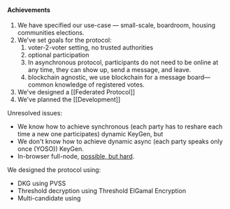 #### Achievements
1. We have specified our use-case — small-scale, boardroom, housing communities elections.
2. We've set goals for the protocol:
	1. voter-2-voter setting, no trusted authorities
	2. optional participation
	3. In asynchronous protocol, participants do not need to be online at any time, they can show up, send a message, and leave.
	4. blockchain agnostic, we use blockchain for a message board—common knowledge of registered votes.
3. We've designed a [[Federated Protocol]]
4. We've planned the [[Development]]

Unresolved issues:
- We know how to achieve synchronous (each party has to reshare each time a new one participates) dynamic KeyGen, but
- We don't know how to achieve dynamic async (each party speaks only once (YOSO)) KeyGen.
- In-browser full-node, [possible, but hard](https://forum.polkadot.network/t/full-node-in-browser/2185).

We designed the protocol using:
- DKG using PVSS
- Threshold decryption using Threshold ElGamal Encryption
- Multi-candidate using 